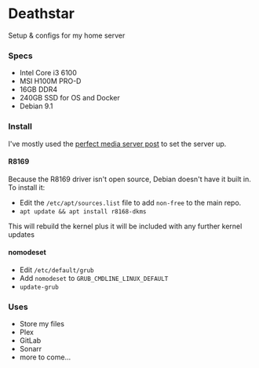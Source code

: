 # Deathstar

Setup & configs for my home server

### Specs

- Intel Core i3 6100
- MSI H100M PRO-D
- 16GB DDR4
- 240GB SSD for OS and Docker
- Debian 9.1

### Install

I've mostly used the [perfect media server post](https://www.linuxserver.io/2017/06/24/the-perfect-media-server-2017/) to set the server up.

#### R8169

Because the R8169 driver isn't open source, Debian doesn't have it built in. To install it:

- Edit the `/etc/apt/sources.list` file to add `non-free` to the main repo.
- `apt update && apt install r8168-dkms`

This will rebuild the kernel plus it will be included with any further kernel updates

#### nomodeset

- Edit `/etc/default/grub`
- Add `nomodeset` to `GRUB_CMDLINE_LINUX_DEFAULT`
- `update-grub`

### Uses

- Store my files
- Plex
- GitLab
- Sonarr
- more to come...

